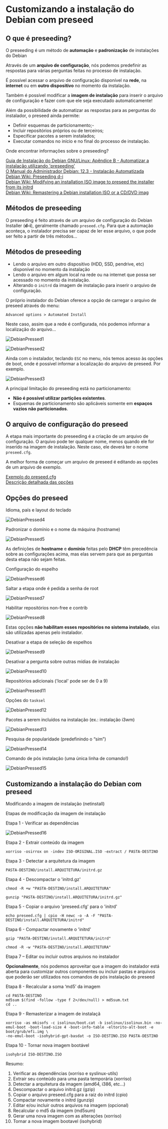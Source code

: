 # Customizando a instalação do Debian com preseed

## O que é preseeding?

O preseeding é um método de **automação** e **padronização** de instalações do Debian

Através de um **arquivo de configuração**, nós podemos predefinir as respostas para várias perguntas feitas no processo de instalação.

É possível acessar o arquivo de configuração disponível na **rede**, na **internet** ou em **outro dispositivo** no momento da instalação.

Também é possível modificar a **imagem de instalação** para inserir o arquivo de configuração e fazer com que ele seja executado automaticamente!

Além da possibilidade de automatizar as respostas para as perguntas do instalador, o preseed ainda permite:

- Definir esquemas de particionamento;-
- Incluir repositórios próprios ou de terceiros;
- Especificar pacotes a serem instalados;
- Executar comandos no início e no final do processo de instalação.

Onde encontrar informações sobre o preseeding?

[Guia de Instalação do Debian GNU/Linux: Apêndice B - Automatizar a instalação utilizando 'preseeding'](https://www.debian.org/releases/stable/amd64/apb.pt.html)<br>
[O Manual do Administrador Debian: 12.3 - Instalação Automatizada](https://debian-handbook.info/browse/pt-BR/stable/sect.automated-installation.html)<br>
[Debian Wiki: Preseeding d-i](https://wiki.debian.org/DebianInstaller/Preseed)<br>
[Debian Wiki: Modifying an installation ISO image to preseed the installer from its initrd](https://wiki.debian.org/DebianInstaller/Preseed/EditIso)<br>
[Debian Wiki: Remastering a Debian installation ISO or a CD/DVD imag](https://wiki.debian.org/DebianInstaller/Modify/CD)

## Métodos de preseeding

O preseeding é feito através de um arquivo de configuração do Debian Installer (**d-i**), geralmente chamado `preseed.cfg`. Para que a automação aconteça, o instalador precisa ser capaz
de ler esse arquivo, o que pode ser feito a partir de três métodos...

## Métodos de preseeding

- Lendo o arquivo em outro dispositivo (HDD, SSD, pendrive, etc) disponível no momento da instalação
- Lendo o arquivo em algum local na rede ou na internet que possa ser acessado no momento da instalação.
- Alterando o `initrd` da imagem de instalação para inserir o arquivo de configuração.

O próprio instalador do Debian oferece a opção de carregar o arquivo de preseed através do menu:

`Advanced options > Automated Install`

Neste caso, assim que a rede é configurada, nós podemos informar a localização do arquivo...

![DebianPressed1](https://github.com/thla21/Debian/assets/62508225/e81d8d9f-8790-45f7-bc54-8e9ddf725e15)

![DebianPressed2](https://github.com/thla21/Debian/assets/62508225/80a175f8-2c74-44f3-90d9-0aa43f5dffe2)

Ainda com o instalador, teclando `ESC` no menu, nós temos acesso às opções de boot, onde é possível informar a localização do arquivo de preseed.
Por exemplo.

![DebianPressed3](https://github.com/thla21/Debian/assets/62508225/17c5bf02-97ba-4d2e-9030-29e31fc592dd)

A principal limitação do preseeding está no particionamento:

- **Não é possível utilizar partições existentes**.
- Esquemas de particionamento são aplicáveis somente em **espaços vazios não particionados**.

## O arquivo de configuração do preseed

A etapa mais importante do preseeding é a criação de um arquivo de configuração. O arquivo pode ter qualquer nome, menos quando ele for inserido na imagem de instalação.
Neste caso, ele deverá ter o nome `preseed.cfg`.

A melhor forma de começar um arquivo de preseed é editando as opções de um arquivo de exemplo.

[Exemplo do preseed.cfg](https://www.debian.org/releases/buster/example-preseed.txt) <br>
[Descrição detalhada das opções](https://www.debian.org/releases/stable/amd64/apbs04.pt.html)

## Opções do preseed

Idioma, país e layout do teclado

![DebianPressed4](https://github.com/thla21/Debian/assets/62508225/afc432d7-f722-444b-a572-27f282095c02)

Padronizar o domínio e o nome da máquina (hostname)

![DebianPressed5](https://github.com/thla21/Debian/assets/62508225/1dace669-311a-4d19-a9f7-df0349dcd73f)

As definições de **hostname** e **domínio** feitas pelo **DHCP** têm precedência sobre as configurações acima, mas elas servem para que as perguntas desta etapa não sejam feitas.

Configuração do espelho

![DebianPressed6](https://github.com/thla21/Debian/assets/62508225/087b1c9c-57cc-4268-8d62-844504e1080a)

Saltar a etapa onde é pedida a senha de root

![DebianPressed7](https://github.com/thla21/Debian/assets/62508225/18f25bb6-1f05-4653-b926-f20c1c2bf029)

Habilitar repositórios non-free e contrib

![DebianPressed8](https://github.com/thla21/Debian/assets/62508225/f25f3b23-aa60-4773-b13f-c8090cbe04cc)

Estas opções **não habilitam esses repositórios no sistema instalado**, elas são utilizadas apenas pelo instalador.

Desativar a etapa de seleção de espelhos

![DebianPressed9](https://github.com/thla21/Debian/assets/62508225/0da51c74-4598-4ebe-80f3-3ab4be1c97f7)

Desativar a pergunta sobre outras mídias de instalação

![DebianPressed10](https://github.com/thla21/Debian/assets/62508225/f6f3741d-0f79-49b3-ba12-951fa5296945)

Repositórios adicionais ('local' pode ser de 0 a 9)

![DebianPressed11](https://github.com/thla21/Debian/assets/62508225/b3369424-41d4-491e-9b0f-45e549e46069)

Opções do `tasksel`

![DebianPressed12](https://github.com/thla21/Debian/assets/62508225/6c59b60a-89ae-41dd-be04-7125f2955db8)

Pacotes a serem incluídos na instalação (ex.: instalação i3wm)

![DebianPressed13](https://github.com/thla21/Debian/assets/62508225/80a0f5d5-de9b-4efa-8bd0-939b8944bd47)

Pesquisa de popularidade (predefinindo o “sim”)

![DebianPressed14](https://github.com/thla21/Debian/assets/62508225/24d11a8e-ed49-417d-88e3-fb0081ca0bcf)

Comando de pós instalação (uma única linha de comando!)

![DebianPressed15](https://github.com/thla21/Debian/assets/62508225/5b0d600e-cbf3-48d8-b3e0-148bde7b5d65)

## Customizando a instalação do Debian com preseed

Modificando a imagem de instalação (netinstall)

Etapas de modificação da imagem de instalação

Etapa 1 - Verificar as dependências

![DebianPressed16](https://github.com/thla21/Debian/assets/62508225/5a7db039-6332-44c7-9731-e038cf60e89c)

Etapa 2 - Extrair conteúdo da imagem

```shell
xorriso -osirrox on -indev ISO-ORIGINAL.ISO -extract / PASTA-DESTINO
```

Etapa 3 - Detectar a arquitetura da imagem

```shell
PASTA-DESTINO/install.ARQUITETURA/initrd.gz
```

Etapa 4 - Descompactar o 'initrd.gz'

```shell
chmod -R +w "PASTA-DESTINO/install.ARQUITETURA"
```

```shell
gunzip "PASTA-DESTINO/install.ARQUITETURA/initrd.gz"
```

Etapa 5 - Copiar o arquivo 'preseed.cfg' para o 'initrd'

```shell
echo preseed.cfg | cpio -H newc -o -A -F "PASTA-DESTINO/install.ARQUITETURA/initrd"
```

Etapa 6 - Compactar novamente o 'initrd'

```shell
gzip "PASTA-DESTINO/install.ARQUITETURA/initrd"
```

```shell
chmod -R -w "PASTA-DESTINO/install.ARQUITETURA"
```

Etapa 7 – Editar ou incluir outros arquivos no instalador

**Opcionalmente**, nós podemos aproveitar que a imagem do instalador está aberta para customizar outros componentes ou incluir pastas e arquivos
que poderão ser utilizados nos comandos de pós instalação do preseed

Etapa 8 - Recalcular a soma ‘md5’ da imagem

```shell
cd PASTA-DESTINO
md5sum $(find -follow -type f 2>/dev/null) > md5sum.txt
cd ..
```

Etapa 9 - Remasterizar a imagem de instalaçã

```shell
xorriso -as mkisofs -c isolinux/boot.cat -b isolinux/isolinux.bin -no-emul-boot -boot-load-size 4 -boot-info-table -eltorito-alt-boot -e boot/grub/efi.img \
-no-emul-boot -isohybrid-gpt-basdat -o ISO-DESTINO.ISO PASTA-DESTINO
```

Etapa 10 - Tornar nova imagem bootável

```shell
isohybrid ISO-DESTINO.ISO
```

Resumo:

1. Verificar as dependências (xorriso e syslinux-utils)
2. Extrair seu conteúdo para uma pasta temporária (xorriso)
3. Detectar a arquitetura da imagem (amd64, i386, etc...)
4. Descompactar o arquivo initrd.gz (gzip)
5. Copiar o arquivo preseed.cfg para a raiz do initrd (cpio)
6. Compactar novamente o initrd (gunzip)
7. Editar e/ou incluir outros arquivos na imagem (opcional)
8. Recalcular o md5 da imagem (md5sum)
9. Gerar uma nova imagem com as alterações (xorriso)
10. Tornar a nova imagem bootavel (isohybrid)
